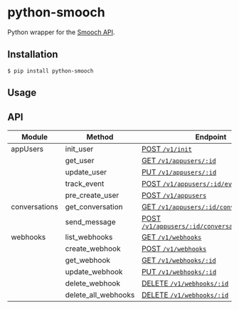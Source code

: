 # python-smooch
Python wrapper for the [Smooch API](http://docs.smooch.io/rest).


## Installation
```
$ pip install python-smooch
```

## Usage

## API
| Module        | Method              | Endpoint                                                                                  |
|---------------|---------------------|-------------------------------------------------------------------------------------------|
| appUsers      | init_user           | [POST `/v1/init`](http://docs.smooch.io/rest/#init-beta)                                  |
|               | get_user            | [GET `/v1/appusers/:id`](http://docs.smooch.io/rest/#get-app-user)                        |
|               | update_user         | [PUT `/v1/appusers/:id`](http://docs.smooch.io/rest/#update-app-user)                     |
|               | track_event         | [POST `/v1/appusers/:id/events`](http://docs.smooch.io/rest/#track-event)                 |
|               | pre_create_user     | [POST `/v1/appusers`](http://docs.smooch.io/rest/#pre-create-app-user)                    |
| conversations | get_conversation    | [GET `/v1/appusers/:id/conversation`](http://docs.smooch.io/rest/#get-conversation)       |
|               | send_message        | [POST `/v1/appusers/:id/conversation/messages`](http://docs.smooch.io/rest/#post-message) |
| webhooks      | list_webhooks       | [GET `/v1/webhooks`](http://docs.smooch.io/rest/#list-webhook)                            |
|               | create_webhook      | [POST `/v1/webhooks`](http://docs.smooch.io/rest/#create-webhook)                         |
|               | get_webhook         | [GET `/v1/webhooks/:id`](http://docs.smooch.io/rest/#get-webhook)                         |
|               | update_webhook      | [PUT `/v1/webhooks/:id`](http://docs.smooch.io/rest/#update-webhook)                      |
|               | delete_webhook      | [DELETE `/v1/webhooks/:id`](http://docs.smooch.io/rest/#delete-webhook)                   |
|               | delete_all_webhooks | [DELETE `/v1/webhooks/:id`](http://docs.smooch.io/rest/#delete-webhook)                   |                                                                                      |
